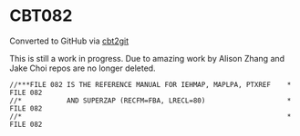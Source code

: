 # CBT082
Converted to GitHub via [cbt2git](https://github.com/wizardofzos/cbt2git)

This is still a work in progress. 
Due to amazing work by Alison Zhang and Jake Choi repos are no longer deleted.

```
//***FILE 082 IS THE REFERENCE MANUAL FOR IEHMAP, MAPLPA, PTXREF    *   FILE 082
//*           AND SUPERZAP (RECFM=FBA, LRECL=80)                    *   FILE 082
//*                                                                 *   FILE 082
```
